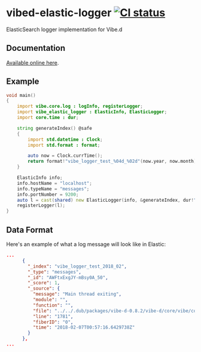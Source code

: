 # vibed-elastic-logger [![CI status](https://travis-ci.org/economicmodeling/vibed-elastic-logger.svg?branch=master)](https://travis-ci.org/economicmodeling/vibed-elastic-logger/)
ElasticSearch logger implementation for Vibe.d

## Documentation

[Available online here](https://economicmodeling.github.io/vibed-elastic-logger/).

## Example

```d
void main()
{
    import vibe.core.log : logInfo, registerLogger;
    import vibe_elastic_logger : ElasticInfo, ElasticLogger;
    import core.time : dur;

    string generateIndex() @safe
    {
        import std.datetime : Clock;
        import std.format : format;

        auto now = Clock.currTime();
        return format!"vibe_logger_test_%04d_%02d"(now.year, now.month);
    }

    ElasticInfo info;
    info.hostName = "localhost";
    info.typeName = "messages";
    info.portNumber = 9200;
    auto l = cast(shared) new ElasticLogger(info, &generateIndex, dur!"seconds"(5), 30);
    registerLogger(l);
}
```

## Data Format

Here's an example of what a log message will look like in Elastic:
```json
...
      {
        "_index": "vibe_logger_test_2018_02",
        "_type": "messages",
        "_id": "AWFtxExgJY-mBsy0A_50",
        "_score": 1,
        "_source": {
          "message": "Main thread exiting",
          "module": "",
          "function": "",
          "file": "../../.dub/packages/vibe-d-0.8.2/vibe-d/core/vibe/core/core.d",
          "line": "1781",
          "fiberID": "0",
          "time": "2018-02-07T00:57:16.6429738Z"
        }
      },
...
```
